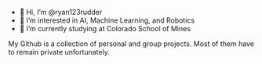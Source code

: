- 👋 Hi, I’m @ryan123rudder
- 👀 I’m interested in AI, Machine Learning, and Robotics
- 🌱 I’m currently studying at Colorado School of Mines

My Github is a collection of personal and group projects. Most of them have to remain private unfortunately.
